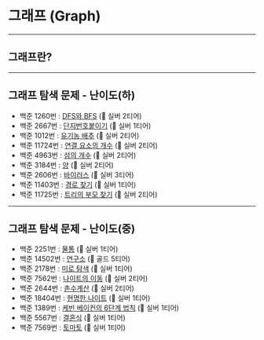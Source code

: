 # 그래프 (Graph)

---
## 그래프란?

---
## 그래프 탐색 문제 - 난이도(하)
* 백준 1260번 : [DFS와 BFS](https://www.acmicpc.net/problem/1260) (🥈 실버 2티어)
* 백준 2667번 : [단지번호붙이기](https://www.acmicpc.net/problem/2667) (🥈 실버 1티어)
* 백준 1012번 : [유기농 배추](https://www.acmicpc.net/problem/1012) (🥈 실버 2티어)
* 백준 11724번 : [연결 요소의 개수](https://www.acmicpc.net/problem/11724) (🥈 실버 2티어)
* 백준 4963번 : [섬의 개수](https://www.acmicpc.net/problem/4963) (🥈 실버 2티어)
* 백준 3184번 : [양](https://www.acmicpc.net/problem/3184) (🥈 실버 2티어)
* 백준 2606번 : [바이러스](https://www.acmicpc.net/problem/2606) (🥈 실버 3티어)
* 백준 11403번 : [경로 찾기](https://www.acmicpc.net/problem/11403) (🥈 실버 1티어)
* 백준 11725번 : [트리의 부모 찾기](https://www.acmicpc.net/problem/11725) (🥈 실버 2티어)

---
## 그래프 탐색 문제 - 난이도(중)
* 백준 2251번 : [물통](https://www.acmicpc.net/problem/2251) (🥈 실버 1티어)
* 백준 14502번 : [연구소](https://www.acmicpc.net/problem/14502) (🥇 골드 5티어)
* 백준 2178번 : [미로 탐색](https://www.acmicpc.net/problem/2178) (🥈 실버 1티어)
* 백준 7562번 : [나이트의 이동](https://www.acmicpc.net/problem/7562) (🥈 실버 2티어)
* 백준 2644번 : [촌수계산](https://www.acmicpc.net/problem/2644) (🥈 실버 2티어)
* 백준 18404번 : [현명한 나이트](https://www.acmicpc.net/problem/18404) (🥈 실버 1티어)
* 백준 1389번 : [케빈 베이컨의 6단계 법칙](https://www.acmicpc.net/problem/1389) (🥈 실버 1티어)
* 백준 5567번 : [결혼식](https://www.acmicpc.net/problem/5567) (🥈 실버 1티어)
* 백준 7569번 : [토마토](https://www.acmicpc.net/problem/7569) (🥈 실버 1티어)
